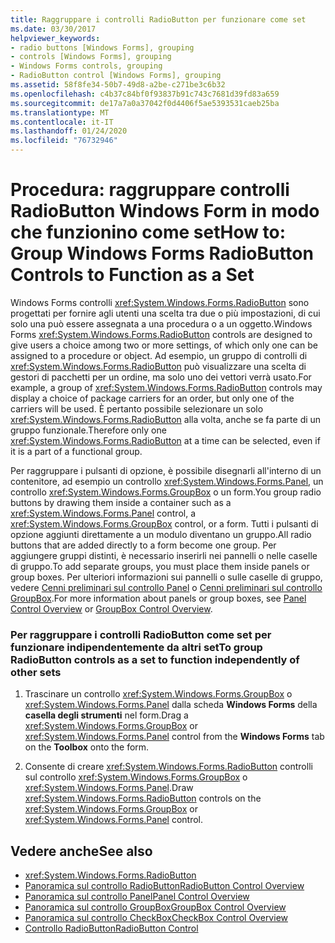 ```yaml
---
title: Raggruppare i controlli RadioButton per funzionare come set
ms.date: 03/30/2017
helpviewer_keywords:
- radio buttons [Windows Forms], grouping
- controls [Windows Forms], grouping
- Windows Forms controls, grouping
- RadioButton control [Windows Forms], grouping
ms.assetid: 58f8fe34-50b7-49d8-a2be-c271be3c6b32
ms.openlocfilehash: c4b37c84bf0f93837b91c743c7681d39fd83a659
ms.sourcegitcommit: de17a7a0a37042f0d4406f5ae5393531caeb25ba
ms.translationtype: MT
ms.contentlocale: it-IT
ms.lasthandoff: 01/24/2020
ms.locfileid: "76732946"
---
```

# <a name="how-to-group-windows-forms-radiobutton-controls-to-function-as-a-set"></a><span data-ttu-id="88874-102">Procedura: raggruppare controlli RadioButton Windows Form in modo che funzionino come set</span><span class="sxs-lookup"><span data-stu-id="88874-102">How to: Group Windows Forms RadioButton Controls to Function as a Set</span></span>
<span data-ttu-id="88874-103">Windows Forms controlli <xref:System.Windows.Forms.RadioButton> sono progettati per fornire agli utenti una scelta tra due o più impostazioni, di cui solo una può essere assegnata a una procedura o a un oggetto.</span><span class="sxs-lookup"><span data-stu-id="88874-103">Windows Forms <xref:System.Windows.Forms.RadioButton> controls are designed to give users a choice among two or more settings, of which only one can be assigned to a procedure or object.</span></span> <span data-ttu-id="88874-104">Ad esempio, un gruppo di controlli di <xref:System.Windows.Forms.RadioButton> può visualizzare una scelta di gestori di pacchetti per un ordine, ma solo uno dei vettori verrà usato.</span><span class="sxs-lookup"><span data-stu-id="88874-104">For example, a group of <xref:System.Windows.Forms.RadioButton> controls may display a choice of package carriers for an order, but only one of the carriers will be used.</span></span> <span data-ttu-id="88874-105">È pertanto possibile selezionare un solo <xref:System.Windows.Forms.RadioButton> alla volta, anche se fa parte di un gruppo funzionale.</span><span class="sxs-lookup"><span data-stu-id="88874-105">Therefore only one <xref:System.Windows.Forms.RadioButton> at a time can be selected, even if it is a part of a functional group.</span></span>  
  
 <span data-ttu-id="88874-106">Per raggruppare i pulsanti di opzione, è possibile disegnarli all'interno di un contenitore, ad esempio un controllo <xref:System.Windows.Forms.Panel>, un controllo <xref:System.Windows.Forms.GroupBox> o un form.</span><span class="sxs-lookup"><span data-stu-id="88874-106">You group radio buttons by drawing them inside a container such as a <xref:System.Windows.Forms.Panel> control, a <xref:System.Windows.Forms.GroupBox> control, or a form.</span></span> <span data-ttu-id="88874-107">Tutti i pulsanti di opzione aggiunti direttamente a un modulo diventano un gruppo.</span><span class="sxs-lookup"><span data-stu-id="88874-107">All radio buttons that are added directly to a form become one group.</span></span> <span data-ttu-id="88874-108">Per aggiungere gruppi distinti, è necessario inserirli nei pannelli o nelle caselle di gruppo.</span><span class="sxs-lookup"><span data-stu-id="88874-108">To add separate groups, you must place them inside panels or group boxes.</span></span> <span data-ttu-id="88874-109">Per ulteriori informazioni sui pannelli o sulle caselle di gruppo, vedere [Cenni preliminari sul controllo Panel](panel-control-overview-windows-forms.md) o [Cenni preliminari sul controllo GroupBox](groupbox-control-overview-windows-forms.md).</span><span class="sxs-lookup"><span data-stu-id="88874-109">For more information about panels or group boxes, see [Panel Control Overview](panel-control-overview-windows-forms.md) or [GroupBox Control Overview](groupbox-control-overview-windows-forms.md).</span></span>  
  
### <a name="to-group-radiobutton-controls-as-a-set-to-function-independently-of-other-sets"></a><span data-ttu-id="88874-110">Per raggruppare i controlli RadioButton come set per funzionare indipendentemente da altri set</span><span class="sxs-lookup"><span data-stu-id="88874-110">To group RadioButton controls as a set to function independently of other sets</span></span>  
  
1. <span data-ttu-id="88874-111">Trascinare un controllo <xref:System.Windows.Forms.GroupBox> o <xref:System.Windows.Forms.Panel> dalla scheda **Windows Forms** della **casella degli strumenti** nel form.</span><span class="sxs-lookup"><span data-stu-id="88874-111">Drag a <xref:System.Windows.Forms.GroupBox> or <xref:System.Windows.Forms.Panel> control from the **Windows Forms** tab on the **Toolbox** onto the form.</span></span>  
  
2. <span data-ttu-id="88874-112">Consente di creare <xref:System.Windows.Forms.RadioButton> controlli sul controllo <xref:System.Windows.Forms.GroupBox> o <xref:System.Windows.Forms.Panel>.</span><span class="sxs-lookup"><span data-stu-id="88874-112">Draw <xref:System.Windows.Forms.RadioButton> controls on the <xref:System.Windows.Forms.GroupBox> or <xref:System.Windows.Forms.Panel> control.</span></span>  
  
## <a name="see-also"></a><span data-ttu-id="88874-113">Vedere anche</span><span class="sxs-lookup"><span data-stu-id="88874-113">See also</span></span>

- <xref:System.Windows.Forms.RadioButton>
- [<span data-ttu-id="88874-114">Panoramica sul controllo RadioButton</span><span class="sxs-lookup"><span data-stu-id="88874-114">RadioButton Control Overview</span></span>](radiobutton-control-overview-windows-forms.md)
- [<span data-ttu-id="88874-115">Panoramica sul controllo Panel</span><span class="sxs-lookup"><span data-stu-id="88874-115">Panel Control Overview</span></span>](panel-control-overview-windows-forms.md)
- [<span data-ttu-id="88874-116">Panoramica sul controllo GroupBox</span><span class="sxs-lookup"><span data-stu-id="88874-116">GroupBox Control Overview</span></span>](groupbox-control-overview-windows-forms.md)
- [<span data-ttu-id="88874-117">Panoramica sul controllo CheckBox</span><span class="sxs-lookup"><span data-stu-id="88874-117">CheckBox Control Overview</span></span>](checkbox-control-overview-windows-forms.md)
- [<span data-ttu-id="88874-118">Controllo RadioButton</span><span class="sxs-lookup"><span data-stu-id="88874-118">RadioButton Control</span></span>](radiobutton-control-windows-forms.md)
